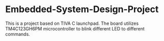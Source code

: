 # Embedded-System-Design-Project
This is a project based on TIVA C launchpad. The board utilizes TM4C123GH6PM microcontroller to blink different LED to different commands.
